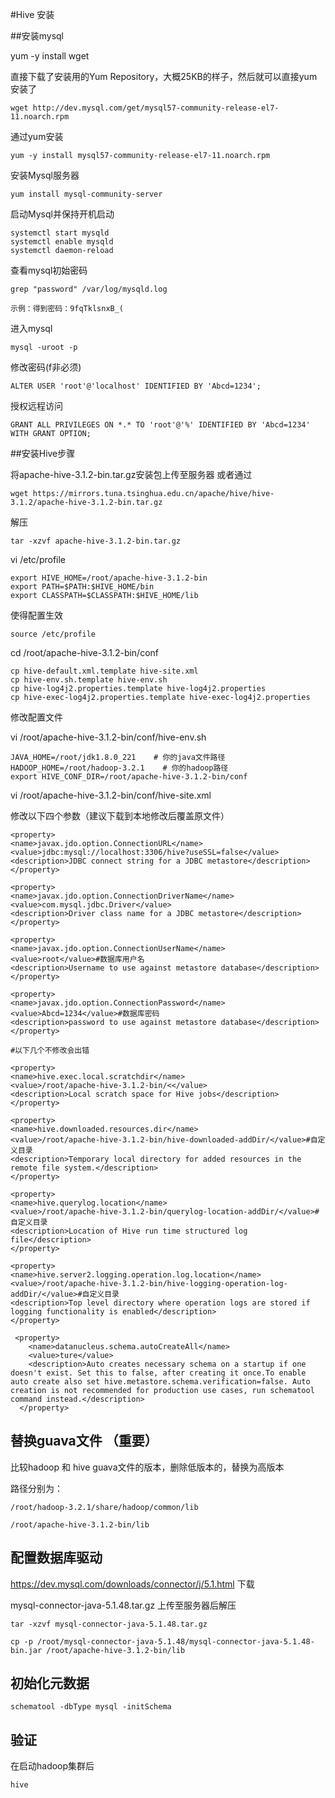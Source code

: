 #Hive 安装



##安装mysql


yum -y install wget


直接下载了安装用的Yum Repository，大概25KB的样子，然后就可以直接yum安装了

	wget http://dev.mysql.com/get/mysql57-community-release-el7-11.noarch.rpm

通过yum安装

	yum -y install mysql57-community-release-el7-11.noarch.rpm
 
安装Mysql服务器

	yum install mysql-community-server

启动Mysql并保持开机启动

	systemctl start mysqld
	systemctl enable mysqld
	systemctl daemon-reload

查看mysql初始密码

	grep "password" /var/log/mysqld.log  

	示例：得到密码：9fqTklsnxB_( 

进入mysql

	mysql -uroot -p

修改密码(f非必须)

	ALTER USER 'root'@'localhost' IDENTIFIED BY 'Abcd=1234';

授权远程访问

	GRANT ALL PRIVILEGES ON *.* TO 'root'@'%' IDENTIFIED BY 'Abcd=1234' WITH GRANT OPTION;




##安装Hive步骤

将apache-hive-3.1.2-bin.tar.gz安装包上传至服务器 或者通过


	wget https://mirrors.tuna.tsinghua.edu.cn/apache/hive/hive-3.1.2/apache-hive-3.1.2-bin.tar.gz

解压

	tar -xzvf apache-hive-3.1.2-bin.tar.gz

vi /etc/profile

	export HIVE_HOME=/root/apache-hive-3.1.2-bin
	export PATH=$PATH:$HIVE_HOME/bin
	export CLASSPATH=$CLASSPATH:$HIVE_HOME/lib

使得配置生效

	source /etc/profile




cd /root/apache-hive-3.1.2-bin/conf
	
	cp hive-default.xml.template hive-site.xml
	cp hive-env.sh.template hive-env.sh
	cp hive-log4j2.properties.template hive-log4j2.properties
	cp hive-exec-log4j2.properties.template hive-exec-log4j2.properties


修改配置文件

vi /root/apache-hive-3.1.2-bin/conf/hive-env.sh


	JAVA_HOME=/root/jdk1.8.0_221    # 你的java文件路径
	HADOOP_HOME=/root/hadoop-3.2.1    # 你的hadoop路径
	export HIVE_CONF_DIR=/root/apache-hive-3.1.2-bin/conf

vi /root/apache-hive-3.1.2-bin/conf/hive-site.xml


修改以下四个参数（建议下载到本地修改后覆盖原文件）

	<property>
	<name>javax.jdo.option.ConnectionURL</name>
	<value>jdbc:mysql://localhost:3306/hive?useSSL=false</value>
	<description>JDBC connect string for a JDBC metastore</description>
	</property>
	 
	<property>
	<name>javax.jdo.option.ConnectionDriverName</name>
	<value>com.mysql.jdbc.Driver</value>
	<description>Driver class name for a JDBC metastore</description>
	</property>
	 
	<property>
	<name>javax.jdo.option.ConnectionUserName</name>
	<value>root</value>#数据库用户名
	<description>Username to use against metastore database</description>
	</property>
	 
	<property>
	<name>javax.jdo.option.ConnectionPassword</name>
	<value>Abcd=1234</value>#数据库密码
	<description>password to use against metastore database</description>
	</property>
	
	#以下几个不修改会出错

	<property>
	<name>hive.exec.local.scratchdir</name>
	<value>/root/apache-hive-3.1.2-bin/<</value>
	<description>Local scratch space for Hive jobs</description>
	</property>
	 
	<property>
	<name>hive.downloaded.resources.dir</name>
	<value>/root/apache-hive-3.1.2-bin/hive-downloaded-addDir/</value>#自定义目录
	<description>Temporary local directory for added resources in the remote file system.</description>
	</property>
	 
	<property>
	<name>hive.querylog.location</name>
	<value>/root/apache-hive-3.1.2-bin/querylog-location-addDir/</value>#自定义目录
	<description>Location of Hive run time structured log file</description>
	</property>
	 
	<property>
	<name>hive.server2.logging.operation.log.location</name>
	<value>/root/apache-hive-3.1.2-bin/hive-logging-operation-log-addDir/</value>#自定义目录
	<description>Top level directory where operation logs are stored if logging functionality is enabled</description>
	</property>

	 <property>
	    <name>datanucleus.schema.autoCreateAll</name>
	    <value>ture</value>
	    <description>Auto creates necessary schema on a startup if one doesn't exist. Set this to false, after creating it once.To enable auto create also set hive.metastore.schema.verification=false. Auto creation is not recommended for production use cases, run schematool command instead.</description>
	  </property>


## 替换guava文件 （重要）


比较hadoop 和 hive guava文件的版本，删除低版本的，替换为高版本

路径分别为：

	/root/hadoop-3.2.1/share/hadoop/common/lib

	/root/apache-hive-3.1.2-bin/lib

## 配置数据库驱动

https://dev.mysql.com/downloads/connector/j/5.1.html 下载


mysql-connector-java-5.1.48.tar.gz 上传至服务器后解压

	tar -xzvf mysql-connector-java-5.1.48.tar.gz

	cp -p /root/mysql-connector-java-5.1.48/mysql-connector-java-5.1.48-bin.jar /root/apache-hive-3.1.2-bin/lib

## 初始化元数据

	schematool -dbType mysql -initSchema
	
## 验证


在启动hadoop集群后

	hive